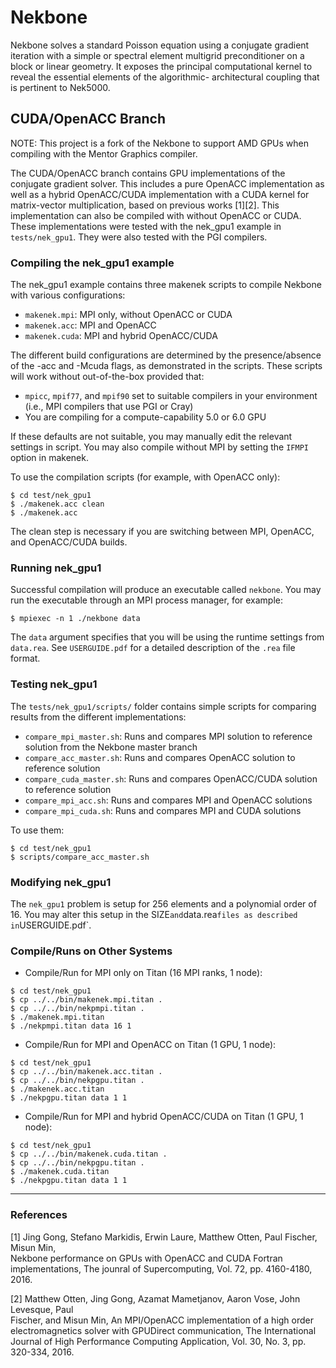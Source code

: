 Nekbone
=======

Nekbone solves a standard Poisson equation using a conjugate gradient iteration
with a simple or spectral element multigrid preconditioner on a block or linear
geometry. It exposes the principal computational kernel to reveal the essential
elements of the algorithmic- architectural coupling that is pertinent to
Nek5000.

CUDA/OpenACC Branch
-------------------

NOTE:  This project is a fork of the Nekbone to support AMD GPUs when
compiling with the Mentor Graphics compiler.

The CUDA/OpenACC branch contains GPU implementations of the conjugate gradient
solver. This includes a pure OpenACC implementation as well as a hybrid
OpenACC/CUDA implementation with a CUDA kernel for matrix-vector multiplication,
based on previous works [1][2]. This implementation can also be compiled with 
without OpenACC or CUDA.  These implementations were tested with the nek\_gpu1
example in `tests/nek_gpu1`.  They were also tested with the PGI compilers.  

### Compiling the nek\_gpu1 example

The nek\_gpu1 example contains three makenek scripts to compile Nekbone with
various configurations:

* `makenek.mpi`: MPI only, without OpenACC or CUDA
* `makenek.acc`: MPI and OpenACC
* `makenek.cuda`: MPI and hybrid OpenACC/CUDA

The different build configurations are determined by the presence/absence of
the -acc and -Mcuda flags, as demonstrated in the scripts.  These scripts will
work without out-of-the-box provided that:

* `mpicc`, `mpif77`, and `mpif90` set to suitable compilers in your environment
  (i.e., MPI compilers that use PGI or Cray)
* You are compiling for a compute-capability 5.0 or 6.0 GPU

If these defaults are not suitable, you may manually edit the relevant settings
in script.  You may also compile without MPI by setting the `IFMPI` option in
makenek.

To use the compilation scripts (for example, with OpenACC only):

```
$ cd test/nek_gpu1
$ ./makenek.acc clean
$ ./makenek.acc
```

The clean step is necessary if you are switching between MPI, OpenACC, and
OpenACC/CUDA builds.  

### Running nek\_gpu1

Successful compilation will produce an executable called `nekbone`.  You may
run the executable through an MPI process manager, for example:

```
$ mpiexec -n 1 ./nekbone data
```

The `data` argument specifies that you will be using the runtime settings from
`data.rea`.  See `USERGUIDE.pdf` for a detailed description of the `.rea` file
format.

### Testing nek\_gpu1

The `tests/nek_gpu1/scripts/` folder contains simple scripts for comparing
results from the different implementations:
* `compare_mpi_master.sh`: Runs and compares MPI solution to reference solution
  from the Nekbone master branch
* `compare_acc_master.sh`: Runs and compares OpenACC solution to reference
  solution 
* `compare_cuda_master.sh`: Runs and compares OpenACC/CUDA solution to
  reference solution
* `compare_mpi_acc.sh`: Runs and compares MPI and OpenACC solutions
* `compare_mpi_cuda.sh`: Runs and compares MPI and CUDA solutions

To use them:

```
$ cd test/nek_gpu1
$ scripts/compare_acc_master.sh
```

### Modifying nek\_gpu1

The `nek_gpu1` problem is setup for 256 elements and a polynomial order of 16.
You may alter this setup in the SIZE` and `data.rea` files as described in
`USERGUIDE.pdf`.  

### Compile/Runs on Other Systems 

* Compile/Run for MPI only on Titan (16 MPI ranks, 1 node):

```
$ cd test/nek_gpu1
$ cp ../../bin/makenek.mpi.titan .
$ cp ../../bin/nekpmpi.titan .
$ ./makenek.mpi.titan
$ ./nekpmpi.titan data 16 1
```

* Compile/Run for MPI and OpenACC on Titan (1 GPU, 1 node): 

```
$ cd test/nek_gpu1
$ cp ../../bin/makenek.acc.titan .
$ cp ../../bin/nekpgpu.titan .
$ ./makenek.acc.titan
$ ./nekpgpu.titan data 1 1
```

* Compile/Run for MPI and hybrid OpenACC/CUDA on Titan (1 GPU, 1 node): 

```
$ cd test/nek_gpu1
$ cp ../../bin/makenek.cuda.titan .
$ cp ../../bin/nekpgpu.titan .
$ ./makenek.cuda.titan
$ ./nekpgpu.titan data 1 1
```
---

### References

[1] Jing Gong, Stefano Markidis, Erwin Laure, Matthew Otten, Paul Fischer, Misun Min,   
    Nekbone performance on GPUs with OpenACC and CUDA Fortran implementations, 
    The jounral of Supercomputing, Vol. 72, pp. 4160-4180, 2016. 

[2] Matthew Otten, Jing Gong, Azamat Mametjanov, Aaron Vose, John Levesque, Paul  
    Fischer, and Misun Min, An MPI/OpenACC implementation of a high order 
    electromagnetics solver with GPUDirect communication, The International Journal 
    of High Performance Computing Application, Vol. 30, No. 3, pp. 320-334, 2016. 

